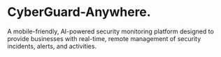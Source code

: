 # CyberGuard-Anywhere.
A mobile-friendly, AI-powered security monitoring platform designed to provide businesses with real-time, remote management of security incidents, alerts, and activities.
